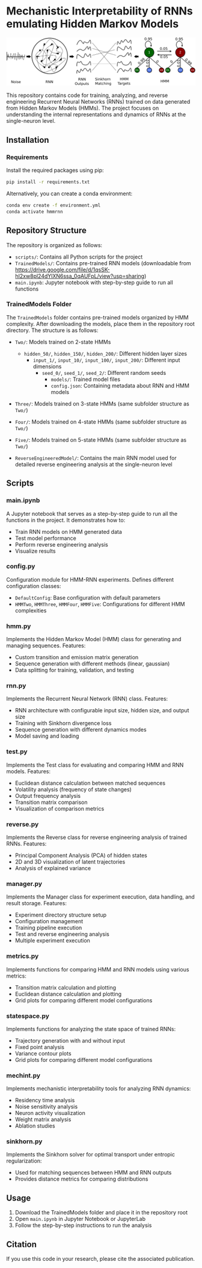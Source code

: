 # Mechanistic Interpretability of RNNs emulating Hidden Markov Models

![Header image](header.png)

This repository contains code for training, analyzing, and reverse engineering Recurrent Neural Networks (RNNs) trained on data generated from Hidden Markov Models (HMMs). The project focuses on understanding the internal representations and dynamics of RNNs at the single-neuron level.

## Installation

### Requirements

Install the required packages using pip:

```bash
pip install -r requirements.txt
```

Alternatively, you can create a conda environment:

```bash
conda env create -f environment.yml
conda activate hmmrnn
```

## Repository Structure

The repository is organized as follows:

- `scripts/`: Contains all Python scripts for the project
- `TrainedModels/`: Contains pre-trained RNN models (downloadable from https://drive.google.com/file/d/1qsSK-hI2xw8pl24dYlXN6ssa_0qAUFpL/view?usp=sharing)
- `main.ipynb`: Jupyter notebook with step-by-step guide to run all functions

### TrainedModels Folder

The `TrainedModels` folder contains pre-trained models organized by HMM complexity. After downloading the models, place them in the repository root directory. The structure is as follows:

- `Two/`: Models trained on 2-state HMMs
  - `hidden_50/`, `hidden_150/`, `hidden_200/`: Different hidden layer sizes
    - `input_1/`, `input_10/`, `input_100/`, `input_200/`: Different input dimensions
      - `seed_0/`, `seed_1/`, `seed_2/`: Different random seeds
        - `models/`: Trained model files
        - `config.json`: Containing metadata about RNN and HMM models

- `Three/`: Models trained on 3-state HMMs (same subfolder structure as `Two/`)
- `Four/`: Models trained on 4-state HMMs (same subfolder structure as `Two/`)
- `Five/`: Models trained on 5-state HMMs (same subfolder structure as `Two/`)
- `ReverseEngineeredModel/`: Contains the main RNN model used for detailed reverse engineering analysis at the single-neuron level

## Scripts

### main.ipynb

A Jupyter notebook that serves as a step-by-step guide to run all the functions in the project. It demonstrates how to:
- Train RNN models on HMM generated data
- Test model performance
- Perform reverse engineering analysis
- Visualize results

### config.py

Configuration module for HMM-RNN experiments. Defines different configuration classes:
- `DefaultConfig`: Base configuration with default parameters
- `HMMTwo`, `HMMThree`, `HMMFour`, `HMMFive`: Configurations for different HMM complexities

### hmm.py

Implements the Hidden Markov Model (HMM) class for generating and managing sequences. Features:
- Custom transition and emission matrix generation
- Sequence generation with different methods (linear, gaussian)
- Data splitting for training, validation, and testing

### rnn.py

Implements the Recurrent Neural Network (RNN) class. Features:
- RNN architecture with configurable input size, hidden size, and output size
- Training with Sinkhorn divergence loss
- Sequence generation with different dynamics modes
- Model saving and loading

### test.py

Implements the Test class for evaluating and comparing HMM and RNN models. Features:
- Euclidean distance calculation between matched sequences
- Volatility analysis (frequency of state changes)
- Output frequency analysis
- Transition matrix comparison
- Visualization of comparison metrics

### reverse.py

Implements the Reverse class for reverse engineering analysis of trained RNNs. Features:
- Principal Component Analysis (PCA) of hidden states
- 2D and 3D visualization of latent trajectories
- Analysis of explained variance

### manager.py

Implements the Manager class for experiment execution, data handling, and result storage. Features:
- Experiment directory structure setup
- Configuration management
- Training pipeline execution
- Test and reverse engineering analysis
- Multiple experiment execution

### metrics.py

Implements functions for comparing HMM and RNN models using various metrics:
- Transition matrix calculation and plotting
- Euclidean distance calculation and plotting
- Grid plots for comparing different model configurations 

### statespace.py

Implements functions for analyzing the state space of trained RNNs:
- Trajectory generation with and without input
- Fixed point analysis
- Variance contour plots
- Grid plots for comparing different model configurations

### mechint.py

Implements mechanistic interpretability tools for analyzing RNN dynamics:
- Residency time analysis
- Noise sensitivity analysis
- Neuron activity visualization
- Weight matrix analysis
- Ablation studies

### sinkhorn.py

Implements the Sinkhorn solver for optimal transport under entropic regularization:
- Used for matching sequences between HMM and RNN outputs
- Provides distance metrics for comparing distributions

## Usage

1. Download the TrainedModels folder and place it in the repository root
2. Open `main.ipynb` in Jupyter Notebook or JupyterLab
3. Follow the step-by-step instructions to run the analysis

## Citation

If you use this code in your research, please cite the associated publication.
